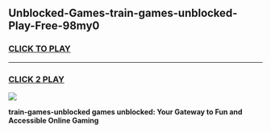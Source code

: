 
## Unblocked-Games-train-games-unblocked-Play-Free-98my0
<h3>
<a href="https://premium76.site?title=train-games-unblocked&ref=20A">CLICK TO PLAY</a></h3>
<hr>

<h3>
<a href="https://premium76.site?title=train-games-unblocked&ref=20A">CLICK 2 PLAY</a>
  
</h3>

<a href="https://premium76.site?title=train-games-unblocked&ref=20A"><img src="https://clearcache.store/games.png"></a>


**train-games-unblocked games unblocked: Your Gateway to Fun and Accessible Online Gaming**
